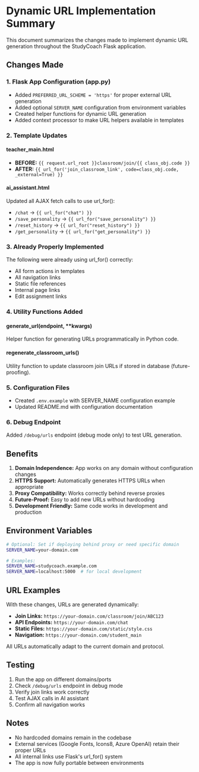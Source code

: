 # Dynamic URL Implementation Summary

This document summarizes the changes made to implement dynamic URL generation throughout the StudyCoach Flask application.

## Changes Made

### 1. Flask App Configuration (app.py)
- Added `PREFERRED_URL_SCHEME = 'https'` for proper external URL generation
- Added optional `SERVER_NAME` configuration from environment variables
- Created helper functions for dynamic URL generation
- Added context processor to make URL helpers available in templates

### 2. Template Updates

#### teacher_main.html
- **BEFORE:** `{{ request.url_root }}classroom/join/{{ class_obj.code }}`
- **AFTER:** `{{ url_for('join_classroom_link', code=class_obj.code, _external=True) }}`

#### ai_assistant.html
Updated all AJAX fetch calls to use url_for():
- `/chat` → `{{ url_for("chat") }}`
- `/save_personality` → `{{ url_for("save_personality") }}`
- `/reset_history` → `{{ url_for("reset_history") }}`
- `/get_personality` → `{{ url_for("get_personality") }}`

### 3. Already Properly Implemented
The following were already using url_for() correctly:
- All form actions in templates
- All navigation links
- Static file references
- Internal page links
- Edit assignment links

### 4. Utility Functions Added

#### generate_url(endpoint, **kwargs)
Helper function for generating URLs programmatically in Python code.

#### regenerate_classroom_urls()
Utility function to update classroom join URLs if stored in database (future-proofing).

### 5. Configuration Files
- Created `.env.example` with SERVER_NAME configuration example
- Updated README.md with configuration documentation

### 6. Debug Endpoint
Added `/debug/urls` endpoint (debug mode only) to test URL generation.

## Benefits

1. **Domain Independence:** App works on any domain without configuration changes
2. **HTTPS Support:** Automatically generates HTTPS URLs when appropriate
3. **Proxy Compatibility:** Works correctly behind reverse proxies
4. **Future-Proof:** Easy to add new URLs without hardcoding
5. **Development Friendly:** Same code works in development and production

## Environment Variables

```bash
# Optional: Set if deploying behind proxy or need specific domain
SERVER_NAME=your-domain.com

# Examples:
SERVER_NAME=studycoach.example.com
SERVER_NAME=localhost:5000  # for local development
```

## URL Examples

With these changes, URLs are generated dynamically:

- **Join Links:** `https://your-domain.com/classroom/join/ABC123`
- **API Endpoints:** `https://your-domain.com/chat`
- **Static Files:** `https://your-domain.com/static/style.css`
- **Navigation:** `https://your-domain.com/student_main`

All URLs automatically adapt to the current domain and protocol.

## Testing

1. Run the app on different domains/ports
2. Check `/debug/urls` endpoint in debug mode
3. Verify join links work correctly
4. Test AJAX calls in AI assistant
5. Confirm all navigation works

## Notes

- No hardcoded domains remain in the codebase
- External services (Google Fonts, Icons8, Azure OpenAI) retain their proper URLs
- All internal links use Flask's url_for() system
- The app is now fully portable between environments

